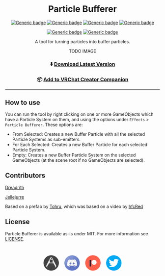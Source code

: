 <div align="center">

# Particle Bufferer

[![Generic badge](https://img.shields.io/github/downloads/VRLabs/Particle-Bufferer/total?label=Downloads)](https://github.com/VRLabs/Particle-Bufferer/releases/latest)
[![Generic badge](https://img.shields.io/badge/License-MIT-informational.svg)](https://github.com/VRLabs/Particle-Bufferer/blob/main/LICENSE)
[![Generic badge](https://img.shields.io/badge/Unity-2019.4.31f1-lightblue.svg)](https://unity3d.com/unity/whats-new/2019.4.31)
[![Generic badge](https://img.shields.io/badge/SDK-AvatarSDK3-lightblue.svg)](https://vrchat.com/home/download)

[![Generic badge](https://img.shields.io/discord/706913824607043605?color=%237289da&label=DISCORD&logo=Discord&style=for-the-badge)](https://discord.vrlabs.dev/)
[![Generic badge](https://img.shields.io/endpoint.svg?url=https%3A%2F%2Fshieldsio-patreon.vercel.app%2Fapi%3Fusername%3Dvrlabs%26type%3Dpatrons&style=for-the-badge)](https://patreon.vrlabs.dev/)

A tool for turning particles into buffer particles.

TODO IMAGE

### ⬇️ [Download Latest Version](https://github.com/VRLabs/Particle-Bufferer/releases/latest)


### 📦 [Add to VRChat Creator Companion](https://vrlabs.dev/packages?package=particle-bufferer)

</div>

---

## How to use

You can run the tool by right clicking on one or more GameObjects which have a Particle System on them, and using the options under `Effects` > `Particle Bufferer`.
These options are:
- From Selected: Creates a new Buffer Particle with all the selected Particle Systems as sub-emitters.
- For Each Selected: Creates a new Buffer Particle for each selected Particle System.
- Empty: Creates a new Buffer Particle System on the selected GameObjects (at the scene root if no GameObjects are selected).

## Contributors

[Dreadrith](https://github.com/Dreadrith)

[Jellejurre](https://github.com/jellejurre)

Based on a prefab by [Tohru](https://github.com/fkrisi11), which was based on a video by [hfcRed](https://github.com/hfcRed)

## License

Particle Bufferer is available as-is under MIT. For more information see [LICENSE](https://github.com/VRLabs/Particle-Bufferer/blob/main/LICENSE).

​

<div align="center">

[<img src="https://github.com/VRLabs/Resources/raw/main/Icons/VRLabs.png" width="50" height="50">](https://vrlabs.dev "VRLabs")
<img src="https://github.com/VRLabs/Resources/raw/main/Icons/Empty.png" width="10">
[<img src="https://github.com/VRLabs/Resources/raw/main/Icons/Discord.png" width="50" height="50">](https://discord.vrlabs.dev/ "VRLabs")
<img src="https://github.com/VRLabs/Resources/raw/main/Icons/Empty.png" width="10">
[<img src="https://github.com/VRLabs/Resources/raw/main/Icons/Patreon.png" width="50" height="50">](https://patreon.vrlabs.dev/ "VRLabs")
<img src="https://github.com/VRLabs/Resources/raw/main/Icons/Empty.png" width="10">
[<img src="https://github.com/VRLabs/Resources/raw/main/Icons/Twitter.png" width="50" height="50">](https://twitter.com/vrlabsdev "VRLabs")

</div>
